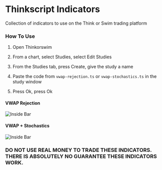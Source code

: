 # Thinkscript Indicators

Collection of indicators to use on the Think or Swim trading platform

### How To Use

1. Open Thinkorswim

2. From a chart, select Studies, select Edit Studies

3. From the Studies tab, press Create, give the study a name

4. Paste the code from `vwap-rejection.ts` or `vwap-stochastics.ts` in the study window

5. Press Ok, press Ok

#### VWAP Rejection

![Inside Bar](https://github.com/iniguezdj/thinkscript-indicators/blob/master/vwap-rejection.PNG)

#### VWAP + Stochastics

![Inside Bar](https://github.com/iniguezdj/thinkscript-indicators/blob/master/vwap-stochastics.PNG)

### DO NOT USE REAL MONEY TO TRADE THESE INDICATORS. THERE IS ABSOLUTELY NO GUARANTEE THESE INDICATORS WORK.